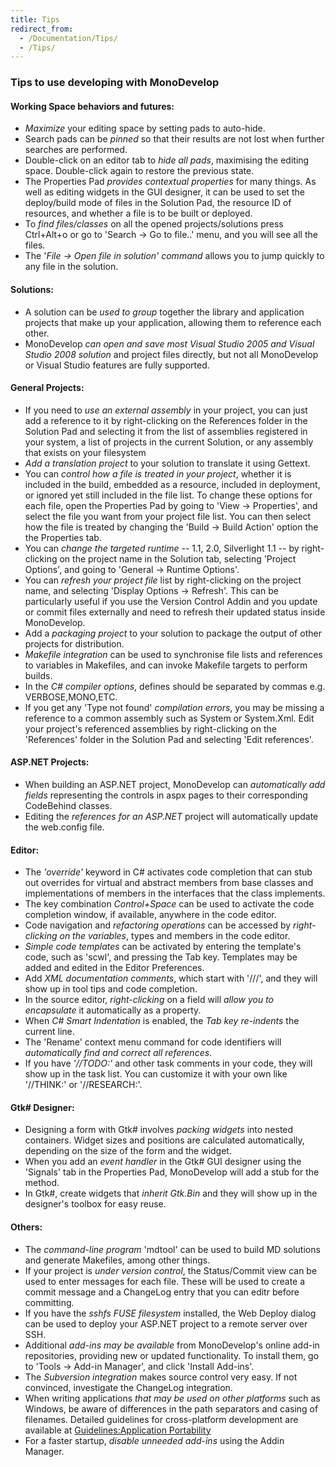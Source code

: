 ```yaml
---
title: Tips
redirect_from:
  - /Documentation/Tips/
  - /Tips/
---
```


### **Tips to use developing with MonoDevelop**

#### **Working Space behaviors and futures:**

-   *Maximize* your editing space by setting pads to auto-hide.
-   Search pads can be *pinned* so that their results are not lost when further searches are performed.
-   Double-click on an editor tab to *hide all pads*, maximising the editing space. Double-click again to restore the previous state.
-   The Properties Pad *provides contextual properties* for many things. As well as editing widgets in the GUI designer, it can be used to set the deploy/build mode of files in the Solution Pad, the resource ID of resources, and whether a file is to be built or deployed.
-   To *find files/classes* on all the opened projects/solutions press Ctrl+Alt+o or go to 'Search -\> Go to file..' menu, and you will see all the files.
-   The '*File -\> Open file in solution' command* allows you to jump quickly to any file in the solution.

#### **Solutions:**

-   A solution can be *used to group* together the library and application projects that make up your application, allowing them to reference each other.
-   MonoDevelop *can open and save most Visual Studio 2005 and Visual Studio 2008 solution* and project files directly, but not all MonoDevelop or Visual Studio features are fully supported.

#### **General Projects:**

-   If you need to *use an external assembly* in your project, you can just add a reference to it by right-clicking on the References folder in the Solution Pad and selecting it from the list of assemblies registered in your system, a list of projects in the current Solution, or any assembly that exists on your filesystem
-   *Add a translation project* to your solution to translate it using Gettext.
-   You can *control how a file is treated in your project*, whether it is included in the build, embedded as a resource, included in deployment, or ignored yet still included in the file list. To change these options for each file, open the Properties Pad by going to 'View -\> Properties', and select the file you want from your project file list. You can then select how the file is treated by changing the 'Build -\> Build Action' option the the Properties tab.
-   You can *change the targeted runtime* -- 1.1, 2.0, Silverlight 1.1 -- by right-clicking on the project name in the Solution tab, selecting 'Project Options', and going to 'General -\> Runtime Options'.
-   You can *refresh your project file* list by right-clicking on the project name, and selecting 'Display Options -\> Refresh'. This can be particularly useful if you use the Version Control Addin and you update or commit files externally and need to refresh their updated status inside MonoDevelop.
-   Add a *packaging project* to your solution to package the output of other projects for distribution.
-   *Makefile integration* can be used to synchronise file lists and references to variables in Makefiles, and can invoke Makefile targets to perform builds.
-   In the *C# compiler options*, defines should be separated by commas e.g. VERBOSE,MONO,ETC.
-   If you get any 'Type not found' *compilation errors*, you may be missing a reference to a common assembly such as System or System.Xml. Edit your project's referenced assemblies by right-clicking on the 'References' folder in the Solution Pad and selecting 'Edit references'.

#### **ASP.NET Projects:**

-   When building an ASP.NET project, MonoDevelop can *automatically add fields* representing the controls in aspx pages to their corresponding CodeBehind classes.
-   Editing the *references for an ASP.NET* project will automatically update the web.config file.

#### **Editor:**

-   The *'override'* keyword in C# activates code completion that can stub out overrides for virtual and abstract members from base classes and implementations of members in the interfaces that the class implements.
-   The key combination *Control+Space* can be used to activate the code completion window, if available, anywhere in the code editor.
-   Code navigation and *refactoring operations* can be accessed by *right-clicking on the variables*, types and members in the code editor.
-   *Simple code templates* can be activated by entering the template's code, such as 'scwl', and pressing the Tab key. Templates may be added and edited in the Editor Preferences.
-   Add *XML documentation comments*, which start with '///', and they will show up in tool tips and code completion.
-   In the source editor, *right-clicking* on a field will *allow you to encapsulate* it automatically as a property.
-   When *C# Smart Indentation* is enabled, the *Tab key re-indents* the current line.
-   The 'Rename' context menu command for code identifiers will *automatically find and correct all references*.
-   If you have *'//TODO:'* and other task comments in your code, they will show up in the task list. You can customize it with your own like '//THINK:' or '//RESEARCH:'.

#### **Gtk# Designer:**

-   Designing a form with Gtk# involves *packing widgets* into nested containers. Widget sizes and positions are calculated automatically, depending on the size of the form and the widget.
-   When you add an *event handler* in the Gtk# GUI designer using the 'Signals' tab in the Properties Pad, MonoDevelop will add a stub for the method.
-   In Gtk#, create widgets that *inherit Gtk.Bin* and they will show up in the designer's toolbox for easy reuse.

#### **Others:**

-   The *command-line program* 'mdtool' can be used to build MD solutions and generate Makefiles, among other things.
-   If your project is *under version control*, the Status/Commit view can be used to enter messages for each file. These will be used to create a commit message and a ChangeLog entry that you can editr before committing.
-   If you have the *sshfs FUSE filesystem* installed, the Web Deploy dialog can be used to deploy your ASP.NET project to a remote server over SSH.
-   Additional *add-ins may be available* from MonoDevelop's online add-in repositories, providing new or updated functionality. To install them, go to 'Tools -\> Add-in Manager', and click 'Install Add-ins'.
-   The *Subversion integration* makes source control very easy. If not convinced, investigate the ChangeLog integration.
-   When writing applications *that may be used on other platforms* such as Windows, be aware of differences in the path separators and casing of filenames. Detailed guidelines for cross-platform development are available at [Guidelines:Application Portability](http://www.mono-project.com/Guidelines:Application_Portability "http://www.mono-project.com/Guidelines:Application_Portability")
-   For a faster startup, *disable unneeded add-ins* using the Addin Manager.
